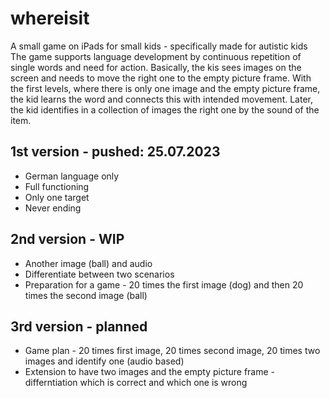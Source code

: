 # whereisit
A small game on iPads for small kids - specifically made for autistic kids
The game supports language development by continuous repetition of single words and need for action. Basically, the kis sees images on the screen and needs to move the right one to the empty picture frame. With the first levels, where there is only one image and the empty picture frame, the kid learns the word and connects this with intended movement. Later, the kid identifies in a collection of images the right one by the sound of the item.

## 1st version - pushed: 25.07.2023
* German language only
* Full functioning
* Only one target
* Never ending

## 2nd version - WIP
* Another image (ball) and audio
* Differentiate between two scenarios
* Preparation for a game - 20 times the first image (dog) and then 20 times the second image (ball)

## 3rd version - planned
* Game plan - 20 times first image, 20 times second image, 20 times two images and identify one (audio based)
* Extension to have two images and the empty picture frame - differntiation which is correct and which one is wrong
